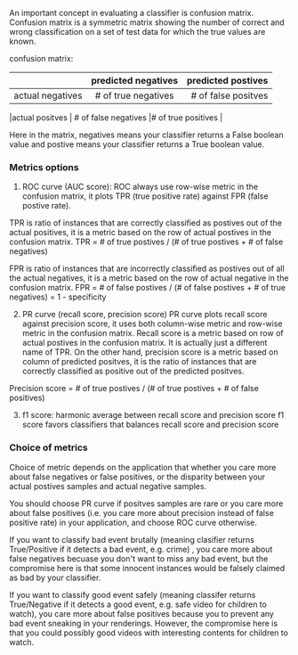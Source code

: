 An important concept in evaluating a classifier is confusion matrix. Confusion matrix is a symmetric matrix showing the number 
of correct and wrong classification on a set of test data for which the true values are known. 

confusion matrix:

|              |					predicted negatives  |   predicted postives |
|--------------|:------------------------------:| ------------------:| 
|actual negatives   | # of true negatives     |# of false positves |

|actual positves   | # of false negatives     |# of true positives |

Here in the matrix, negatives means your classifier returns a False boolean value and postive means your classifier returns a True boolean value.  

### Metrics options

1. ROC curve (AUC score): 
ROC always use row-wise metric in the confusion matrix, it plots TPR (true positive rate) against FPR (false postive rate).

TPR is ratio of instances that are correctly classified as postives out of the actual positives, it is a metric based 
on the row of actual postives in the confusion matrix.
TPR = # of true postives / (# of true postives + # of false negatives) 

FPR is ratio of instances that are incorrectly classified as postives out of all the actual negatives, it is a metric based on the row of actual negative in the confusion matrix.
FPR = # of false postives / (# of false postives + # of true negatives) = 1 - specificity 


2. PR curve (recall score, precision score)
PR curve plots recall score against precision score, it uses both column-wise metric and row-wise metric in the confusion matrix. 
Recall score is a metric based on row of actual postives in the confusion matrix. It is actually just a different name of TPR. On the other hand, precision score is a metric based on column of predicted positves, it is the ratio of instances that are correctly classified as positive out of the predicted positves. 

Precision score = # of true postives / (# of true postives + # of false positives) 

3. f1 score: harmonic average between recall score and precision score
f1 score favors classifiers that balances recall score and precision score


### Choice of metrics

Choice of metric depends on the application that whether you care more about false negatives or false positives, or the disparity between your actual postives samples and actual negative samples. 

You should choose PR curve if positves samples are rare or you care more about false positives (i.e. you care more about precision instead of false positive rate) in your application, and choose ROC curve otherwise. 

If you want to classify bad event brutally (meaning clasifier returns True/Positive if it detects a bad event, e.g. crime) , you care more about false negatives becuase you don't want to miss any bad event, but the compromise here is that some innocent instances would be falsely claimed as bad by your classifier. 

If you want to classify good event safely (meaning classifer returns True/Negative if it detects a good event, e.g. safe video for children to watch), you care more about false positives because you to prevent any bad event sneaking in your renderings. However, the compromise here is that you could possibly good videos with interesting contents for children to watch. 
